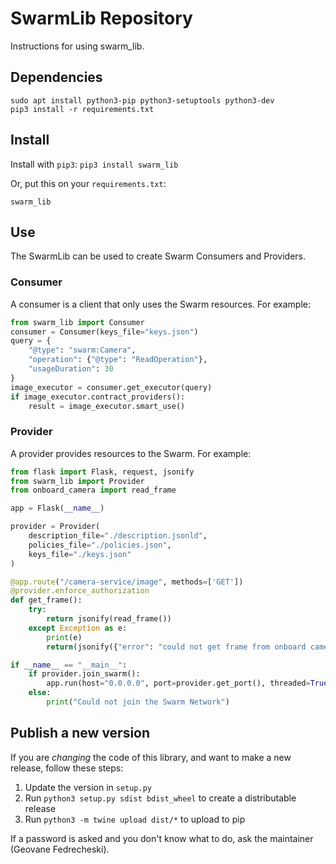 # SwarmLib Repository

Instructions for using swarm_lib.

## Dependencies

```
sudo apt install python3-pip python3-setuptools python3-dev
pip3 install -r requirements.txt
```


## Install

Install with `pip3`: `pip3 install swarm_lib`

Or, put this on your `requirements.txt`:

```
swarm_lib
```

## Use

The SwarmLib can be used to create Swarm Consumers and Providers.

### Consumer
A consumer is a client that only uses the Swarm resources. For example:
```python
from swarm_lib import Consumer
consumer = Consumer(keys_file="keys.json")
query = {
    "@type": "swarm:Camera",
    "operation": {"@type": "ReadOperation"},
    "usageDuration": 30
}
image_executor = consumer.get_executor(query)
if image_executor.contract_providers():
    result = image_executor.smart_use()
```

### Provider
A provider provides resources to the Swarm. For example:

```python
from flask import Flask, request, jsonify
from swarm_lib import Provider
from onboard_camera import read_frame

app = Flask(__name__)

provider = Provider(
    description_file="./description.jsonld",
    policies_file="./policies.json",
    keys_file="./keys.json"
)

@app.route("/camera-service/image", methods=['GET'])
@provider.enforce_authorization
def get_frame():
    try:
        return jsonify(read_frame())
    except Exception as e:
        print(e)
        return(jsonify({"error": "could not get frame from onboard camera"}))

if __name__ == "__main__":
    if provider.join_swarm():
        app.run(host="0.0.0.0", port=provider.get_port(), threaded=True, debug=True, use_reloader=True)
    else:
        print("Could not join the Swarm Network")
```

## Publish a new version

If you are *changing* the code of this library, and want to make a new release, follow these steps:

1. Update the version in `setup.py`
2. Run `python3 setup.py sdist bdist_wheel` to create a distributable release
3. Run `python3 -m twine upload dist/*` to upload to pip

If a password is asked and you don't know what to do, ask the maintainer (Geovane Fedrecheski).
